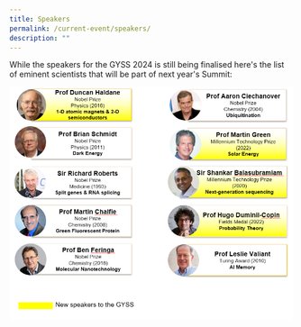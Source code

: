 ```yaml
---
title: Speakers
permalink: /current-event/speakers/
description: ""
---
```

While the speakers for the GYSS 2024 is still being finalised here's the list of eminent scientists that will be part of next year's Summit:

![](/images/gyss%202024%20speakers%20-%20apr.jpg)
